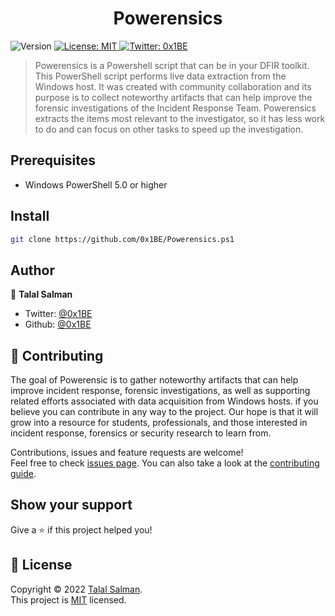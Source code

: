 <h1 align="center">Powerensics</h1>
<p>
  <img alt="Version" src="https://img.shields.io/badge/version-1.0.0-blue.svg?cacheSeconds=2592000" />
  <a href="https://github.com/kefranabg/readme-md-generator/blob/master/LICENSE" target="_blank">
    <img alt="License: MIT" src="https://img.shields.io/github/license/0x1BE/Powerensics" />
  </a>
  <a href="https://twitter.com/0x1BE" target="_blank">
    <img alt="Twitter: 0x1BE" src="https://img.shields.io/twitter/follow/0x1BE.svg?style=social" />
  </a>
</p>

> Powerensics is a Powershell script that can be in your DFIR toolkit. This PowerShell script performs live data extraction from the Windows host. It was created with community collaboration and its purpose is to collect noteworthy artifacts that can help improve the forensic investigations of the Incident Response Team. Powerensics extracts the items most relevant to the investigator, so it has less work to do and can focus on other tasks to speed up the investigation.

## Prerequisites

- Windows PowerShell 5.0 or higher

## Install

```sh
git clone https://github.com/0x1BE/Powerensics.ps1
```


## Author

👤 **Talal Salman**

* Twitter: [@0x1BE](https://twitter.com/0x1BE)
* Github: [@0x1BE](https://github.com/0x1BE)

## 🤝 Contributing

The goal of Powerensic is to gather noteworthy artifacts that can help improve incident response, 
forensic investigations, as well as supporting related efforts associated with data acquisition from Windows hosts.
if you believe you can contribute in any way to the project. Our hope is that it will grow into a resource for students, 
professionals, and those interested in incident response, forensics or security research to learn from.

Contributions, issues and feature requests are welcome!<br />Feel free to check [issues page](https://github.com/0x1BE/Powerensics/issues). You can also take a look at the [contributing guide](https://github.com/0x1BE/Powerensics/issues).

## Show your support

Give a ⭐️ if this project helped you!

## 📝 License

Copyright © 2022 [Talal Salman](https://github.com/0x1BE).<br />
This project is [MIT](https://github.com/0x1BE/Powerensics/blob/master/LICENSE) licensed.

